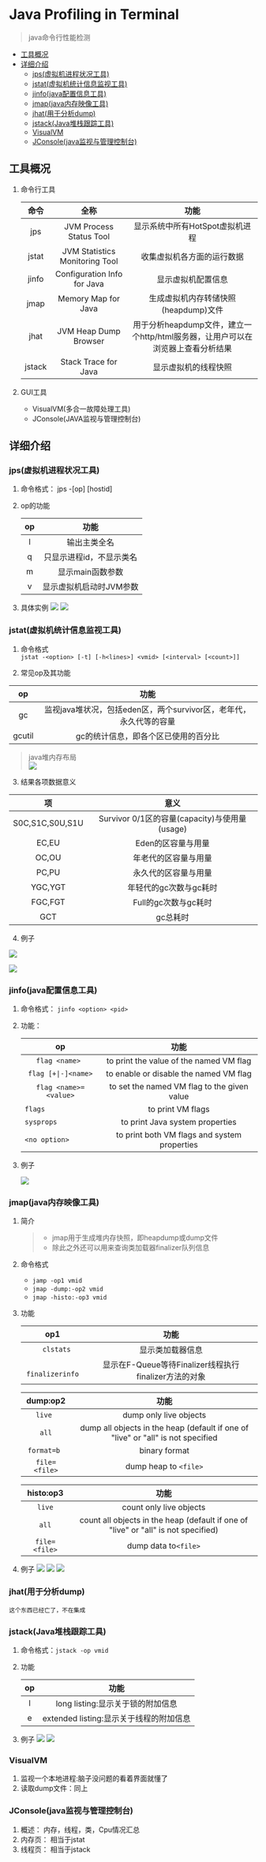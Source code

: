
# Java Profiling in Terminal
> java命令行性能检测

- [工具概况](#工具概况)
- [详细介绍](#详细介绍)
  - [jps(虚拟机进程状况工具)](#jps虚拟机进程状况工具)
  - [jstat(虚拟机统计信息监视工具)](#jstat虚拟机统计信息监视工具)
  - [jinfo(java配置信息工具)](#jinfojava配置信息工具)
  - [jmap(java内存映像工具)](#jmapjava内存映像工具)
  - [jhat(用于分析dump)](#jhat用于分析dump)
  - [jstack(Java堆栈跟踪工具)](#jstackjava堆栈跟踪工具)
  - [VisualVM](#visualvm)
  - [JConsole(java监视与管理控制台)](#jconsolejava监视与管理控制台)

## 工具概况

1. 命令行工具

   |  命令  |              全称              |                                     功能                                      |
   |:------:|:------------------------------:|:---------------------------------------------------------------------------:|
   |  jps   |    JVM Process Status Tool     |                        显示系统中所有HotSpot虚拟机进程                        |
   | jstat  | JVM Statistics Monitoring Tool |                          收集虚拟机各方面的运行数据                           |
   | jinfo  |  Configuration Info for Java   |                              显示虚拟机配置信息                               |
   |  jmap  |      Memory Map for Java       |                     生成虚拟机内存转储快照(heapdump)文件                      |
   |  jhat  |     JVM Heap Dump Browser      | 用于分析heapdump文件，建立一个http/html服务器，让用户可以在浏览器上查看分析结果 |
   | jstack |      Stack Trace for Java      |                             显示虚拟机的线程快照                              |

2. GUI工具

   * VisualVM(多合一故障处理工具)
   * JConsole(JAVA监视与管理控制台)

## 详细介绍

### jps(虚拟机进程状况工具)
1. 命令格式： jps -[op] [hostid]
2. op的功能

    | op |          功能           |
    |:--:|:---------------------:|
    | l  |      输出主类全名       |
    | q  | 只显示进程id，不显示类名 |
    | m  |    显示main函数参数     |
    | v  | 显示虚拟机启动时JVM参数 |

3. 具体实例
![](res/2021-01-09-17-17-06.png)
![](res/2021-01-09-17-17-59.png)

### jstat(虚拟机统计信息监视工具)
1. 命令格式 <br>
 `jstat -<option> [-t] [-h<lines>] <vmid> [<interval> [<count>]]`

2. 常见op及其功能

|op|功能|
|:--:|:--:|
|gc| 监视java堆状况，包括eden区，两个survivor区，老年代，永久代等的容量|
|gcutil|gc的统计信息，即各个区已使用的百分比|

> java堆内存布局<br>
> ![](res/2021-01-09-19-21-53.png)

3. 结果各项数据意义

|       项        |                     意义                      |
|:---------------:|:-------------------------------------------:|
| S0C,S1C,S0U,S1U | Survivor 0/1区的容量(capacity)与使用量(usage) |
|      EC,EU      |              Eden的区容量与用量               |
|      OC,OU      |             年老代的区容量与用量              |
|      PC,PU      |             永久代的区容量与用量              |
|     YGC,YGT     |            年轻代的gc次数与gc耗时             |
|     FGC,FGT     |             Full的gc次数与gc耗时              |
|       GCT       |                   gc总耗时                    |

4. 例子

![](res/2021-01-09-19-33-47.png)

![](res/2021-01-09-19-35-30.png)

### jinfo(java配置信息工具)
1. 命令格式： `jinfo <option> <pid>`

2. 功能：

    |          op           |                     功能                     |
    |:---------------------:|:--------------------------------------------:|
    |    `flag <name> `     |   to print the value of the named VM flag    |
    |  `flag [+\|-]<name>`   |    to enable or disable the named VM flag    |
    | `flag <name>=<value>` | to set the named VM flag to the given value  |
    | `flags              ` |              to print VM flags               |
    | `sysprops           ` |       to print Java system properties        |
    | `<no option>        ` | to print both VM flags and system properties |

3. 例子

    ![](res/2021-01-09-19-53-59.png)

### jmap(java内存映像工具)
1. 简介
   > * jmap用于生成堆内存快照，即heapdump或dump文件
   > * 除此之外还可以用来查询类加载器finalizer队列信息

2. 命令格式
   * `jamp -op1 vmid`
   * `jmap -dump:-op2 vmid`
   * `jmap -histo:-op3 vmid`
3. 功能

    |       op1        |                         功能                          |
    |:----------------:|:---------------------------------------------------:|
    | `    clstats  `  |                   显示类加载器信息                    |
    | ` finalizerinfo` | 显示在F-Queue等待Finalizer线程执行finalizer方法的对象 |


    |   dump:op2    |                                       功能                                       |
    |:-------------:|:--------------------------------------------------------------------------------:|
    | `   live    ` |                              dump only live objects                              |
    | `    all    ` | dump all objects in the heap (default if one of "live" or "all" is not specified |
    | ` format=b  ` |                                  binary format                                   |
    | `file=<file>` |                               dump heap to `<file>`                                |

    |   histo:op3   |                                        功能                                        |
    |:-------------:|:----------------------------------------------------------------------------------:|
    |    `live`     |                              count only live objects                               |
    |     `all`     | count all objects in the heap (default if one of "live" or "all" is not specified) |
    | `file=<file>` |                                dump data to`<file>`                                 |

4. 例子
    ![](res/2021-01-09-20-24-40.png)
    ![](res/2021-01-09-20-24-57.png)
    ![](res/2021-01-09-20-25-23.png)

### jhat(用于分析dump)

    这个东西已经亡了，不在集成

### jstack(Java堆栈跟踪工具)

1. 命令格式：`jstack -op vmid`

2. 功能

    | op |                  功能                   |
    |:--:|:-------------------------------------:|
    | l  |    long listing:显示关于锁的附加信息    |
    | e  | extended listing:显示关于线程的附加信息 |

3. 例子
    ![](res/2021-01-09-20-57-38.png)
    ![](res/2021-01-09-20-59-30.png)

### VisualVM
1. 监视一个本地进程:脑子没问题的看着界面就懂了
2. 读取dump文件：同上

### JConsole(java监视与管理控制台)
1. 概述： 内存，线程，类，Cpu情况汇总
2. 内存页： 相当于jstat
3. 线程页： 相当于jstack